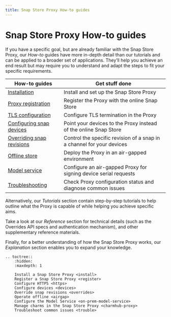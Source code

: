 ```yaml
---
title: Snap Store Proxy How-to guides
---
```


# Snap Store Proxy How-to guides

If you have a specific goal, but are already familiar with the Snap Store Proxy,
our *How-to* guides have more in-depth detail than our tutorials and can be applied to
a broader set of applications. They’ll help you achieve an end result but may require
you to understand and adapt the steps to fit your specific requirements.



| **How-to guides**                         | Get stuff done                                                        |
|-------------------------------------------|-----------------------------------------------------------------------|
| [Installation](install.md)                | Install and set up the Snap Store Proxy                               |
| [Proxy registration](register.md)         | Register the Proxy with the online Snap Store                         |
| [TLS configuration](https.md)             | Configure TLS termination in the Proxy                                |
| [Configuring snap devices](devices.md)    | Point your devices to the Proxy instead of the online Snap Store      |
| [Overriding snap revisions](overrides.md) | Control the specific revision of a snap in a channel for your devices |
| [Offline store](airgap.md)                | Deploy the Proxy in an air-gapped environment                         |
| [Model service](on-prem-model-service.md) | Configure an air-gapped Proxy for signing device serial requests      |
| [Troubleshooting](trouble.md)             | Check Proxy configuration status and diagnose common issues           |

Alternatively, our *Tutorials* section contain step-by-step tutorials to help outline
what the Proxy is capable of while helping you achieve specific aims.

Take a look at our *Reference* section for technical details (such as the Overrides API
specs and authentication mechanism), and other supplementary reference materials.

Finally, for a better understanding of how the Snap Store Proxy works, our *Explanation*
section enables you to expand your knowledge.

```{eval-rst}
.. toctree::
    :hidden:
    :maxdepth: 1

    Install a Snap Store Proxy <install>
    Register a Snap Store Proxy <register>
    Configure HTTPS <https>
    Configure devices <devices> 
    Override snap revisions <overrides>
    Operate offline <airgap>
    Configure the Model Service <on-prem-model-service>
    Manage charms in the Snap Store Proxy <charmhub-proxy>
    Troubleshoot common issues <trouble>
```